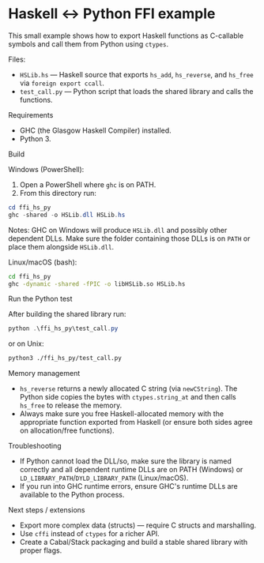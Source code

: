 # Haskell <-> Python FFI example

This small example shows how to export Haskell functions as C-callable symbols and call them from Python using `ctypes`.

Files:

- `HSLib.hs` — Haskell source that exports `hs_add`, `hs_reverse`, and `hs_free` via `foreign export ccall`.
- `test_call.py` — Python script that loads the shared library and calls the functions.

Requirements
- GHC (the Glasgow Haskell Compiler) installed.
- Python 3.

Build

Windows (PowerShell):

1. Open a PowerShell where `ghc` is on PATH.
2. From this directory run:

```powershell
cd ffi_hs_py
ghc -shared -o HSLib.dll HSLib.hs
```

Notes: GHC on Windows will produce `HSLib.dll` and possibly other dependent DLLs. Make sure the folder containing those DLLs is on `PATH` or place them alongside `HSLib.dll`.

Linux/macOS (bash):

```bash
cd ffi_hs_py
ghc -dynamic -shared -fPIC -o libHSLib.so HSLib.hs
```

Run the Python test

After building the shared library run:

```powershell
python .\ffi_hs_py\test_call.py
```

or on Unix:

```bash
python3 ./ffi_hs_py/test_call.py
```

Memory management
- `hs_reverse` returns a newly allocated C string (via `newCString`). The Python side copies the bytes with `ctypes.string_at` and then calls `hs_free` to release the memory.
- Always make sure you free Haskell-allocated memory with the appropriate function exported from Haskell (or ensure both sides agree on allocation/free functions).

Troubleshooting
- If Python cannot load the DLL/so, make sure the library is named correctly and all dependent runtime DLLs are on PATH (Windows) or `LD_LIBRARY_PATH`/`DYLD_LIBRARY_PATH` (Linux/macOS).
- If you run into GHC runtime errors, ensure GHC's runtime DLLs are available to the Python process.

Next steps / extensions
- Export more complex data (structs) — require C structs and marshalling.
- Use `cffi` instead of `ctypes` for a richer API.
- Create a Cabal/Stack packaging and build a stable shared library with proper flags.
